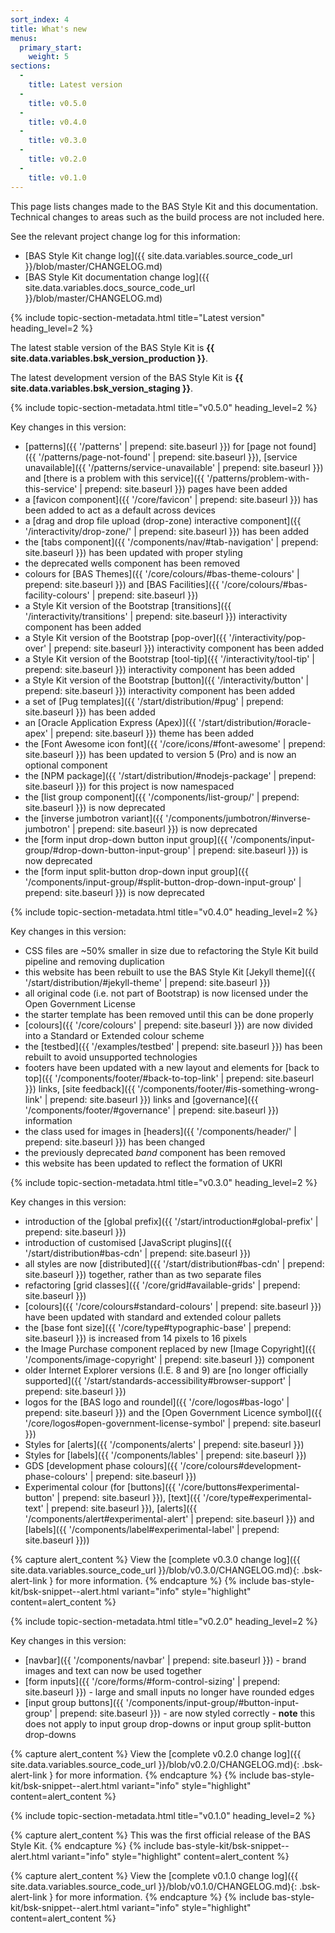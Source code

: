 ```yaml
---
sort_index: 4
title: What's new
menus:
  primary_start:
    weight: 5
sections:
  -
    title: Latest version
  -
    title: v0.5.0
  -
    title: v0.4.0
  -
    title: v0.3.0
  -
    title: v0.2.0
  -
    title: v0.1.0
---
```


This page lists changes made to the BAS Style Kit and this documentation. Technical changes to areas such as the build
process are not included here.

See the relevant project change log for this information:

* [BAS Style Kit change log]({{ site.data.variables.source_code_url }}/blob/master/CHANGELOG.md)
* [BAS Style Kit documentation change log]({{ site.data.variables.docs_source_code_url }}/blob/master/CHANGELOG.md)

{% include topic-section-metadata.html
  title="Latest version"
  heading_level=2
%}

The latest stable version of the BAS Style Kit is **{{ site.data.variables.bsk_version_production }}**.

The latest development version of the BAS Style Kit is **{{ site.data.variables.bsk_version_staging }}**.

{% include topic-section-metadata.html
  title="v0.5.0"
  heading_level=2
%}

Key changes in this version:

* [patterns]({{ '/patterns' | prepend: site.baseurl }}) for [page not found]({{ '/patterns/page-not-found' | prepend: site.baseurl }}), [service unavailable]({{ '/patterns/service-unavailable' | prepend: site.baseurl }}) and [there is a problem with this service]({{ '/patterns/problem-with-this-service' | prepend: site.baseurl }}) pages have been added
* a [favicon component]({{ '/core/favicon' | prepend: site.baseurl }}) has been added to act as a default across devices
* a [drag and drop file upload (drop-zone) interactive component]({{ '/interactivity/drop-zone/' | prepend: site.baseurl }}) has been added
* the [tabs component]({{ '/components/nav/#tab-navigation' | prepend: site.baseurl }}) has been updated with proper styling
* the deprecated wells component has been removed
* colours for [BAS Themes]({{ '/core/colours/#bas-theme-colours' | prepend: site.baseurl }}) and [BAS Facilities]({{ '/core/colours/#bas-facility-colours' | prepend: site.baseurl }})
* a Style Kit version of the Bootstrap [transitions]({{ '/interactivity/transitions' | prepend: site.baseurl }}) interactivity component has been added
* a Style Kit version of the Bootstrap [pop-over]({{ '/interactivity/pop-over' | prepend: site.baseurl }}) interactivity component has been added
* a Style Kit version of the Bootstrap [tool-tip]({{ '/interactivity/tool-tip' | prepend: site.baseurl }}) interactivity component has been added
* a Style Kit version of the Bootstrap [button]({{ '/interactivity/button' | prepend: site.baseurl }}) interactivity component has been added
* a set of [Pug templates]({{ '/start/distribution/#pug' | prepend: site.baseurl }}) has been added
* an [Oracle Application Express (Apex)]({{ '/start/distribution/#oracle-apex' | prepend: site.baseurl }}) theme has been added
* the [Font Awesome icon font]({{ '/core/icons/#font-awesome' | prepend: site.baseurl }}) has been updated to version 5 (Pro) and is now an optional component
* the [NPM package]({{ '/start/distribution/#nodejs-package' | prepend: site.baseurl }}) for this project is now namespaced
* the [list group component]({{ '/components/list-group/' | prepend: site.baseurl }}) is now deprecated
* the [inverse jumbotron variant]({{ '/components/jumbotron/#inverse-jumbotron' | prepend: site.baseurl }}) is now deprecated
* the [form input drop-down button input group]({{ '/components/input-group/#drop-down-button-input-group' | prepend: site.baseurl }}) is now deprecated
* the [form input split-button drop-down input group]({{ '/components/input-group/#split-button-drop-down-input-group' | prepend: site.baseurl }}) is now deprecated

{% include topic-section-metadata.html
  title="v0.4.0"
  heading_level=2
%}

Key changes in this version:

* CSS files are ~50% smaller in size due to refactoring the Style Kit build pipeline and removing duplication
* this website has been rebuilt to use the BAS Style Kit
  [Jekyll theme]({{ '/start/distribution/#jekyll-theme' | prepend: site.baseurl }})
* all original code (i.e. not part of Bootstrap) is now licensed under the Open Government License
* the starter template has been removed until this can be done properly
* [colours]({{ '/core/colours' | prepend: site.baseurl }}) are now divided into a Standard or Extended colour scheme
* the [testbed]({{ '/examples/testbed' | prepend: site.baseurl }}) has been rebuilt to avoid unsupported technologies
* footers have been updated with a new layout and elements for
  [back to top]({{ '/components/footer/#back-to-top-link' | prepend: site.baseurl }}) links,
  [site feedback]({{ '/components/footer/#is-something-wrong-link' | prepend: site.baseurl }}) links and
  [governance]({{ '/components/footer/#governance' | prepend: site.baseurl }}) information
* the class used for images in [headers]({{ '/components/header/' | prepend: site.baseurl }}) has been changed
* the previously deprecated *band* component has been removed
* this website has been updated to reflect the formation of UKRI

{% include topic-section-metadata.html
  title="v0.3.0"
  heading_level=2
%}

Key changes in this version:

* introduction of the [global prefix]({{ '/start/introduction#global-prefix' | prepend: site.baseurl }})
* introduction of customised [JavaScript plugins]({{ '/start/distribution#bas-cdn' | prepend: site.baseurl }})
* all styles are now [distributed]({{ '/start/distribution#bas-cdn' | prepend: site.baseurl }}) together, rather than
as two separate files
* refactoring [grid classes]({{ '/core/grid#available-grids' | prepend: site.baseurl }})
* [colours]({{ '/core/colours#standard-colours' | prepend: site.baseurl }}) have been updated with standard and extended
colour pallets
* the [base font size]({{ '/core/type#typographic-base' | prepend: site.baseurl }}) is increased from 14 pixels to 16
pixels
* the Image Purchase component replaced by new
[Image Copyright]({{ '/components/image-copyright' | prepend: site.baseurl }}) component
* older Internet Explorer versions (I.E. 8 and 9) are
[no longer officially supported]({{ '/start/standards-accessibility#browser-support' | prepend: site.baseurl }})
* logos for the [BAS logo and roundel]({{ '/core/logos#bas-logo' | prepend: site.baseurl }}) and the
[Open Government Licence symbol]({{ '/core/logos#open-government-license-symbol' | prepend: site.baseurl }})
* Styles for [alerts]({{ '/components/alerts' | prepend: site.baseurl }})
* Styles for [labels]({{ '/components/lables' | prepend: site.baseurl }})
* GDS [development phase colours]({{ '/core/colours#development-phase-colours' | prepend: site.baseurl }})
* Experimental colour (for [buttons]({{ '/core/buttons#experimental-button' | prepend: site.baseurl }}),
[text]({{ '/core/type#experimental-text' | prepend: site.baseurl }}),
[alerts]({{ '/components/alert#experimental-alert' | prepend: site.baseurl }}) and
[labels]({{ '/components/label#experimental-label' | prepend: site.baseurl }}))

{% capture alert_content %}
View the
[complete v0.3.0 change log]({{ site.data.variables.source_code_url }}/blob/v0.3.0/CHANGELOG.md){: .bsk-alert-link }
for more information.
{% endcapture %}
{% include bas-style-kit/bsk-snippet--alert.html
  variant="info"
  style="highlight"
  content=alert_content
%}

{% include topic-section-metadata.html
  title="v0.2.0"
  heading_level=2
%}

Key changes in this version:

* [navbar]({{ '/components/navbar' | prepend: site.baseurl }}) - brand images and text can now be used together
* [form inputs]({{ '/core/forms/#form-control-sizing' | prepend: site.baseurl }}) - large and small inputs no longer
have rounded edges
* [input group buttons]({{ '/components/input-group/#button-input-group' | prepend: site.baseurl }}) - are now styled
correctly - **note** this does not apply to input group drop-downs or input group split-button drop-downs

{% capture alert_content %}
View the
[complete v0.2.0 change log]({{ site.data.variables.source_code_url }}/blob/v0.2.0/CHANGELOG.md){: .bsk-alert-link }
for more information.
{% endcapture %}
{% include bas-style-kit/bsk-snippet--alert.html
  variant="info"
  style="highlight"
  content=alert_content
%}

{% include topic-section-metadata.html
  title="v0.1.0"
  heading_level=2
%}

{% capture alert_content %}
This was the first official release of the BAS Style Kit.
{% endcapture %}
{% include bas-style-kit/bsk-snippet--alert.html
  variant="info"
  style="highlight"
  content=alert_content
%}

{% capture alert_content %}
View the
[complete v0.1.0 change log]({{ site.data.variables.source_code_url }}/blob/v0.1.0/CHANGELOG.md){: .bsk-alert-link }
for more information.
{% endcapture %}
{% include bas-style-kit/bsk-snippet--alert.html
  variant="info"
  style="highlight"
  content=alert_content
%}
